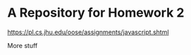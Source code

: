 A Repository for Homework 2
===========================

https://pl.cs.jhu.edu/oose/assignments/javascript.shtml

More stuff
